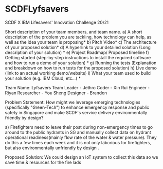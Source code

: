 # SCDFLyfsavers
SCDF X IBM Lifesavers' Innovation Challenge 20/21 

Short description of your team members, and team name.
a) A short description of the problem you are tackling, how technology can help, as
well as the idea your team is proposing*
b) Pitch Video*
c) The architecture of your proposed solution*
d) A hyperlink to your detailed solution (Long description of your solution) *
e) Project Roadmap/ Proposed timeline
f) Getting started (step-by-step instructions to install the required software and how to
run a demo of your solution) *
g) Running the tests (Explanation and breakdown on how to run tests for the proposed
solution)
h) Live demo (link to an actual working demo/website)
i) What your team used to build your solution (e.g. IBM Cloud, etc...) *

Team Name: Lyfsavers
Team Leader - Jethro
Coder - Xin Rui
Engineer - Riyan
Researcher - You Sheng
Designer - Brandon

Problem Statement: How might we leverage emerging technologies (specifically "Green-Tech") to enhance emergency response and public safety in Singapore and make SCDF's service delivery environmentally friendly by design?

a) Firefighters need to leave their post during non-emergency times to go around to the public hydrants in SG and manually collect data on hydrant operational readiness(mainly flow rate of the water & water pressure). They do this a few times each week and it is not only laborious for firefighters, but also environmentally unfriendly by design . 

Proposed Solution: We could design an IoT system to collect this data so we save time & resources for the fire lads
